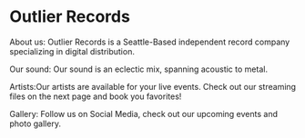 <H1> Outlier Records</H1>



<p>About us: Outlier Records is a Seattle-Based independent record company specializing in digital distribution.</p>

<p>Our sound: Our sound is an eclectic mix, spanning acoustic to metal.</p>


<p>Artists:Our artists are available for your live events. Check out our streaming files on the next page and book you favorites!</p>


<p>Gallery: Follow us on Social Media, check out our upcoming events and photo gallery.</p>
